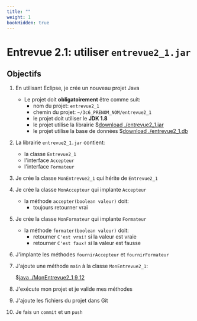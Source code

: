 ```yaml
---
title: ""
weight: 1
bookHidden: true
---
```



# Entrevue 2.1: utiliser `entrevue2_1.jar`

## Objectifs

1. En utilisant Eclipse, je crée un nouveau projet Java
    * Le projet doit **obligatoirement** être comme suit:
        * nom du projet: `entrevue2_1`
        * chemin du projet: `~/3c6_PRENOM_NOM/entrevue2_1`
        * le projet doit utiliser le **JDK 1.8**
        * le projet utilise la librairie $[download ./entrevue2_1.jar](entrevue2_1.jar)
        * le projet utilise la base de données $[download ./entrevue2_1.db](entrevue2_1.db)

1. La librairie `entrevue2_1.jar` contient:
    * la classe `Entrevue2_1`
    * l'interface `Accepteur`
    * l'interface `Formateur`

1. Je crée la classe `MonEntrevue2_1` qui hérite de `Entrevue2_1`

1. Je crée la classe `MonAccepteur` qui implante `Accepteur`
    * la méthode `accepter(boolean valeur)` doit:
        * toujours retourner vrai

1. Je crée la classe `MonFormateur` qui implante `Formateur`
    * la méthode `formater(boolean valeur)` doit:
        * retourner `C'est vrai!` si la valeur est vraie
        * retourner `C'est faux!` si la valeur est fausse

1. J'implante les méthodes `fournirAccepteur` et `fournirFormateur`

1. J'ajoute une méthode `main` à la classe `MonEntrevue2_1`:

    $[java ./MonEntrevue2_1 9 12]()

1. J'exécute mon projet et je valide mes méthodes

1. J'ajoute les fichiers du projet dans Git 

1. Je fais un `commit` et un `push`
